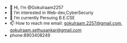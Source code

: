 - 👋 Hi, I’m @Gokulraam2257
- 👀 I’m interested in Web-dev,CyberSecuriy
- 🌱 I’m currently Persuing B.E.CSE
- 📫 How to reach me email: gokulraam.2257@gmail.com, gokulraam.sethusankar@gmail.com
- phone:8903408249


<!---
Gokulraam2257/Gokulraam2257 is a ✨ special ✨ repository because its `README.md` (this file) appears on your GitHub profile.
You can click the Preview link to take a look at your changes.
--->
